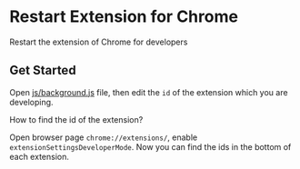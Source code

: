 Restart Extension for Chrome
============================

Restart the extension of Chrome for developers


## Get Started

Open [js/background.js](./js/background.js) file, then edit the `id` of the extension which you are developing.

How to find the id of the extension?

Open browser page `chrome://extensions/`, enable `extensionSettingsDeveloperMode`. Now you can find the ids in the bottom of each extension.
